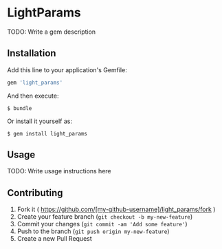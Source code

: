 # LightParams

TODO: Write a gem description

## Installation

Add this line to your application's Gemfile:

```ruby
gem 'light_params'
```

And then execute:

    $ bundle

Or install it yourself as:

    $ gem install light_params

## Usage

TODO: Write usage instructions here

## Contributing

1. Fork it ( https://github.com/[my-github-username]/light_params/fork )
2. Create your feature branch (`git checkout -b my-new-feature`)
3. Commit your changes (`git commit -am 'Add some feature'`)
4. Push to the branch (`git push origin my-new-feature`)
5. Create a new Pull Request
